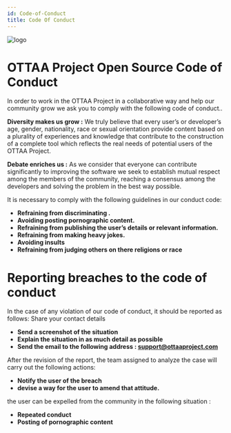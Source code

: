 ```yaml
---
id: Code-of-Conduct
title: Code Of Conduct
---
```

![logo](https://ottaaproject.com/img/ottaa-project.svg)
# OTTAA Project Open Source Code of Conduct
In order to work in the  OTTAA Project in a collaborative way and help our community grow we ask you to comply with the following code of conduct.. 

**Diversity makes us  grow :**  We truly believe that every user’s or developer’s age, gender, nationality, race or sexual orientation provide content based on a plurality of experiences and knowledge that contribute to the construction of a complete tool which reflects the real needs of potential users of the OTTAA Project.    
  
**Debate enriches us :** As we consider that everyone can  contribute significantly to improving the software we seek to establish mutual respect among the members of the community, reaching a consensus among the developers and solving the problem in the best way possible.

It is necessary to comply with the following  guidelines in our conduct code:

* **Refraining from discriminating .**
* **Avoiding posting pornographic content.**
* **Refraining from publishing the user’s details or relevant  information.**
* **Refraining from making  heavy jokes.**
* **Avoiding insults** 
* **Refraining from judging others on there religions or race**
  
# Reporting breaches to the code of conduct

In the case of any violation of our code of conduct, it should be reported as follows:
Share your contact details

* **Send a screenshot of the situation**
* **Explain the situation in as much detail as possible**
* **Send the email to the following address : support@ottaaproject.com** 

After the  revision of the report, the team assigned to analyze the case will carry out the following actions:

* **Notify the user of the breach**
* **devise a way for the user to amend that attitude.**

the user can be expelled from the community in the following situation :

* **Repeated conduct**
* **Posting of pornographic content**

